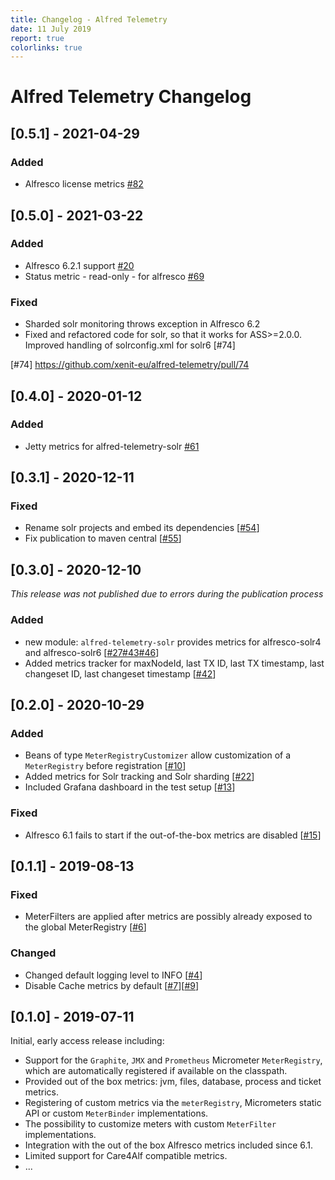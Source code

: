 ```yaml
---
title: Changelog - Alfred Telemetry
date: 11 July 2019
report: true
colorlinks: true
---
```

<!--
Changelog for Alfred Telemetry

See http://keepachangelog.com/en as reference
Version template:

## [X.X.X] - yyyy-MM-dd
### Added (for new features)
### Changed (for changes in existing functionality)
### Deprecated (for soon-to-be removed features)
### Removed (for now removed features)
### Fixed (for any bug fixes)
### Security (in case of vulnerabilities)
### YANKED (for reverted functionality in)
 -->
 
# Alfred Telemetry Changelog
## [0.5.1] - 2021-04-29

### Added
* Alfresco license metrics [#82]

[#82]: https://github.com/xenit-eu/alfred-telemetry/pull/82

## [0.5.0] - 2021-03-22

### Added
* Alfresco 6.2.1 support [#20]
* Status metric - read-only - for alfresco [#69]

[#20]: https://github.com/xenit-eu/alfred-telemetry/pull/20
[#69]: https://github.com/xenit-eu/alfred-telemetry/pull/69

### Fixed

* Sharded solr monitoring throws exception in Alfresco 6.2
* Fixed and refactored code for solr, so that it works for ASS>=2.0.0. Improved handling of solrconfig.xml for solr6 [#74]

[#74] https://github.com/xenit-eu/alfred-telemetry/pull/74

## [0.4.0] - 2020-01-12

### Added

* Jetty metrics for alfred-telemetry-solr [#61]

[#61]: https://github.com/xenit-eu/alfred-telemetry/pull/61

## [0.3.1] - 2020-12-11

### Fixed

* Rename solr projects and embed its dependencies [[#54]]
* Fix publication to maven central [[#55]]

[#54]: https://github.com/xenit-eu/alfred-telemetry/pull/54
[#55]: https://github.com/xenit-eu/alfred-telemetry/pull/55


## [0.3.0] - 2020-12-10

*This release was not published due to errors during the publication process*

### Added

* new module: `alfred-telemetry-solr` provides metrics for alfresco-solr4 and alfresco-solr6 [[#27][#40][#43][#44][#46][#47]]
* Added metrics tracker for maxNodeId, last TX ID, last TX timestamp, last changeset ID, last changeset timestamp [[#42]]

[#40]: https://github.com/xenit-eu/alfred-telemetry/pull/40
[#42]: https://github.com/xenit-eu/alfred-telemetry/pull/42
[#43]: https://github.com/xenit-eu/alfred-telemetry/pull/43
[#44]: https://github.com/xenit-eu/alfred-telemetry/pull/44
[#46]: https://github.com/xenit-eu/alfred-telemetry/pull/46
[#47]: https://github.com/xenit-eu/alfred-telemetry/pull/47

## [0.2.0] - 2020-10-29

### Added 

* Beans of type `MeterRegistryCustomizer` allow customization of a `MeterRegistry` before registration [[#10]]
* Added metrics for Solr tracking and Solr sharding [[#22]]
* Included Grafana dashboard in the test setup [[#13]]

### Fixed

* Alfresco 6.1 fails to start if the out-of-the-box metrics are disabled [[#15]]

[#10]: https://github.com/xenit-eu/alfred-telemetry/issues/10
[#13]: https://github.com/xenit-eu/alfred-telemetry/issues/13
[#15]: https://github.com/xenit-eu/alfred-telemetry/issues/15
[#22]: https://github.com/xenit-eu/alfred-telemetry/issues/22

## [0.1.1] - 2019-08-13

### Fixed

* MeterFilters are applied after metrics are possibly already exposed to the global MeterRegistry [[#6]]

### Changed
* Changed default logging level to INFO [[#4]]
* Disable Cache metrics by default [[#7]][[#9]]

[#4]: https://github.com/xenit-eu/alfred-telemetry/pull/4
[#6]: https://github.com/xenit-eu/alfred-telemetry/issues/6
[#7]: https://github.com/xenit-eu/alfred-telemetry/issues/7
[#9]: https://github.com/xenit-eu/alfred-telemetry/issues/9

## [0.1.0] - 2019-07-11

Initial, early access release including:

- Support for the `Graphite`, `JMX` and `Prometheus` Micrometer `MeterRegistry`, which are automatically registered 
if available on the classpath.
- Provided out of the box metrics: jvm, files, database, process and ticket metrics. 
- Registering of custom metrics via the `meterRegistry`, Micrometers static API or custom `MeterBinder` implementations.
- The possibility to customize meters with custom `MeterFilter` implementations.
- Integration with the out of the box Alfresco metrics included since 6.1.
- Limited support for Care4Alf compatible metrics.
- ...
